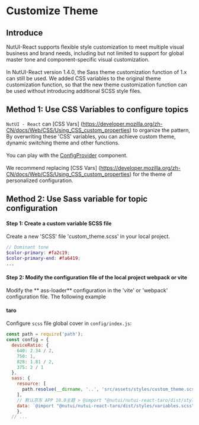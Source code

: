 # Customize Theme

## Introduce

NutUI-React supports flexible style customization to meet multiple visual business and brand needs, including but not limited to support for global master tone and component-specific visual customization.
<br />
<br />
In NutUI-React version 1.4.0, the Sass theme customization function of 1.x can still be used. We added CSS variables to the original theme customization function, so that the new theme customization function can be used without introducing additional SCSS style files.

## Method 1: Use CSS Variables to configure topics

`NutUI - React` can [CSS Vars] (https://developer.mozilla.org/zh-CN/docs/Web/CSS/Using_CSS_custom_properties) to organize the pattern, By overwriting these 'CSS' variables, you can achieve custom theme, dynamic switching theme and other functions.
<br />
<br />
You can play with the [ConfigProvider](#/zh-CN/component/configprovider) component.
<br />
<br />
We recommend replacing [CSS Vars] (https://developer.mozilla.org/zh-CN/docs/Web/CSS/Using_CSS_custom_properties) for the theme of personalized configuration.

## Method 2: Use Sass variable for topic configuration

#### Step 1: Create a custom variable SCSS file

Create a new 'SCSS' file 'custom_theme.scss' in your local project.

```scss
// Dominant tone
$color-primary: #fa2c19;
$color-primary-end: #fa6419;
...
```

#### Step 2: Modify the configuration file of the local project webpack or vite

Modify the ** ass-loader** configuration in the 'vite' or 'webpack' configuration file. The following example

#### taro

Configure `scss` file global cover in `config/index.js`:

```javascript
const path = require('path');
const config = {
  deviceRatio: {
    640: 2.34 / 2,
    750: 1,
    828: 1.81 / 2,
    375: 2 / 1
  },
  sass: {
    resource: [
      path.resolve(__dirname, '..', 'src/assets/styles/custom_theme.scss')
    ],
    // 默认京东 APP 10.0主题 > @import "@nutui/nutui-react-taro/dist/styles/variables.scss";
    data: `@import "@nutui/nutui-react-taro/dist/styles/variables.scss";`
	},
  // ...
```
